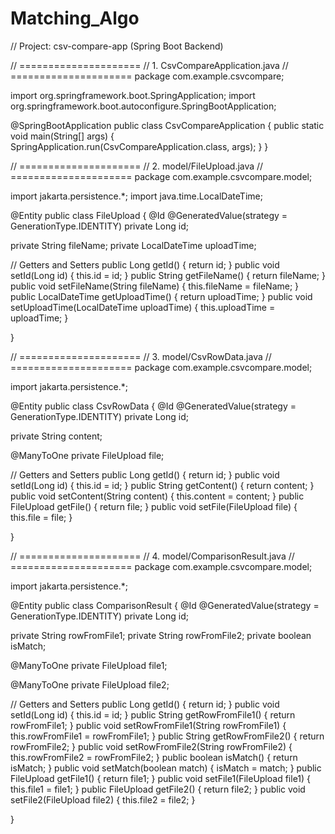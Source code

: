 # Matching_Algo

// Project: csv-compare-app (Spring Boot Backend)

// ===================== // 1. CsvCompareApplication.java // ===================== package com.example.csvcompare;

import org.springframework.boot.SpringApplication; import org.springframework.boot.autoconfigure.SpringBootApplication;

@SpringBootApplication public class CsvCompareApplication { public static void main(String[] args) { SpringApplication.run(CsvCompareApplication.class, args); } }

// ===================== // 2. model/FileUpload.java // ===================== package com.example.csvcompare.model;

import jakarta.persistence.*; import java.time.LocalDateTime;

@Entity public class FileUpload { @Id @GeneratedValue(strategy = GenerationType.IDENTITY) private Long id;

private String fileName;
private LocalDateTime uploadTime;

// Getters and Setters
public Long getId() { return id; }
public void setId(Long id) { this.id = id; }
public String getFileName() { return fileName; }
public void setFileName(String fileName) { this.fileName = fileName; }
public LocalDateTime getUploadTime() { return uploadTime; }
public void setUploadTime(LocalDateTime uploadTime) { this.uploadTime = uploadTime; }

}

// ===================== // 3. model/CsvRowData.java // ===================== package com.example.csvcompare.model;

import jakarta.persistence.*;

@Entity public class CsvRowData { @Id @GeneratedValue(strategy = GenerationType.IDENTITY) private Long id;

private String content;

@ManyToOne
private FileUpload file;

// Getters and Setters
public Long getId() { return id; }
public void setId(Long id) { this.id = id; }
public String getContent() { return content; }
public void setContent(String content) { this.content = content; }
public FileUpload getFile() { return file; }
public void setFile(FileUpload file) { this.file = file; }

}

// ===================== // 4. model/ComparisonResult.java // ===================== package com.example.csvcompare.model;

import jakarta.persistence.*;

@Entity public class ComparisonResult { @Id @GeneratedValue(strategy = GenerationType.IDENTITY) private Long id;

private String rowFromFile1;
private String rowFromFile2;
private boolean isMatch;

@ManyToOne
private FileUpload file1;

@ManyToOne
private FileUpload file2;

// Getters and Setters
public Long getId() { return id; }
public void setId(Long id) { this.id = id; }
public String getRowFromFile1() { return rowFromFile1; }
public void setRowFromFile1(String rowFromFile1) { this.rowFromFile1 = rowFromFile1; }
public String getRowFromFile2() { return rowFromFile2; }
public void setRowFromFile2(String rowFromFile2) { this.rowFromFile2 = rowFromFile2; }
public boolean isMatch() { return isMatch; }
public void setMatch(boolean match) { isMatch = match; }
public FileUpload getFile1() { return file1; }
public void setFile1(FileUpload file1) { this.file1 = file1; }
public FileUpload getFile2() { return file2; }
public void setFile2(FileUpload file2) { this.file2 = file2; }

}

